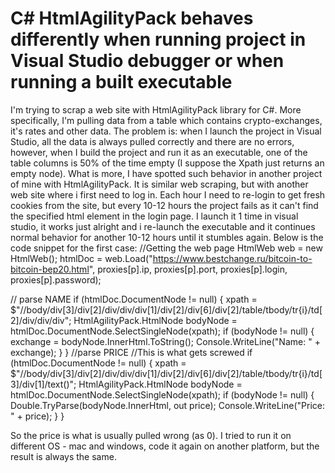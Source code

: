 
# C# HtmlAgilityPack behaves differently when running project in Visual Studio debugger or when running a built executable

I'm trying to scrap a web site with HtmlAgilityPack library for C#. More specifically, I'm pulling data from a table which contains crypto-exchanges, it's rates and other data. The problem is: when I launch the project in Visual Studio, all the data is always pulled correctly and there are no errors, however, when I build the project and run it as an executable, one of the table columns is 50% of the time empty (I suppose the Xpath just returns an empty node).
What is more, I have spotted such behavior in another project of mine with HtmlAgilityPack. It is similar web scraping, but with another web site where i first need to log in. Each hour I need to re-login to get fresh cookies from the site, but every 10-12 hours the project fails as it can't find the specified html element in the login page. I launch it 1 time in visual studio, it works just alright and i re-launch the executable and it continues normal behavior for another 10-12 hours until it stumbles again.
Below is the code snippet for the first case:
//Getting the web page
HtmlWeb web = new HtmlWeb();
htmlDoc = web.Load("https://www.bestchange.ru/bitcoin-to-bitcoin-bep20.html", proxies[p].ip, proxies[p].port, proxies[p].login, proxies[p].password);

// parse NAME
if (htmlDoc.DocumentNode != null)
{
    xpath = $"//body/div[3]/div[2]/div/div/div[1]/div[2]/div[6]/div[2]/table/tbody/tr{i}/td[2]/div/div/div";
    HtmlAgilityPack.HtmlNode bodyNode = htmlDoc.DocumentNode.SelectSingleNode(xpath);
    if (bodyNode != null)
    {
        exchange = bodyNode.InnerHtml.ToString();
        Console.WriteLine("Name: " + exchange);
    }
}
//parse PRICE
//This is what gets screwed
if (htmlDoc.DocumentNode != null)
{
    xpath = $"//body/div[3]/div[2]/div/div/div[1]/div[2]/div[6]/div[2]/table/tbody/tr{i}/td[3]/div[1]/text()";
    HtmlAgilityPack.HtmlNode bodyNode = htmlDoc.DocumentNode.SelectSingleNode(xpath);
    if (bodyNode != null)
    {
        Double.TryParse(bodyNode.InnerHtml, out price);
        Console.WriteLine("Price: " + price);
    }
}

So the price is what is usually pulled wrong (as 0).
I tried to run it on different OS - mac and windows, code it again on another platform, but the result is always the same.

        